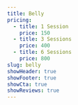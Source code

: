 ```yaml
---
title: Belly
pricing:
  - title: 1 Session
    price: 150
  - title: 3 Sessions
    price: 400
  - title: 6 Sessions
    price: 800
slug: belly
showHeader: true
showFooter: true
showCta: true
showReviews: true
---
```

